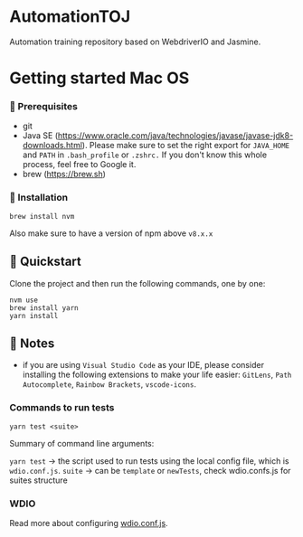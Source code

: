 # AutomationTOJ

Automation training repository based on WebdriverIO and Jasmine.

# Getting started Mac OS

### 💼 Prerequisites

- git
- Java SE (https://www.oracle.com/java/technologies/javase/javase-jdk8-downloads.html). Please make sure to set the right export for `JAVA_HOME` and `PATH` in `.bash_profile` or `.zshrc.` If you don't know this whole process, feel free to Google it.
- brew (https://brew.sh)

### 🔧 Installation

```
brew install nvm
```

Also make sure to have a version of npm above `v8.x.x`

## 🧭 Quickstart

Clone the project and then run the following commands, one by one:

```
nvm use
brew install yarn
yarn install
```

## 📔 Notes

- if you are using `Visual Studio Code` as your IDE, please consider installing the following extensions to make your life easier: `GitLens`, `Path Autocomplete`, `Rainbow Brackets`, `vscode-icons`.

### Commands to run tests

```
yarn test <suite>
```

Summary of command line arguments:

`yarn test` -> the script used to run tests using the local config file, which is `wdio.conf.js`.
`suite` -> can be `template` or `newTests`, check wdio.confs.js for suites structure

### WDIO

Read more about configuring [wdio.conf.js](https://webdriver.io/docs/gettingstarted).
